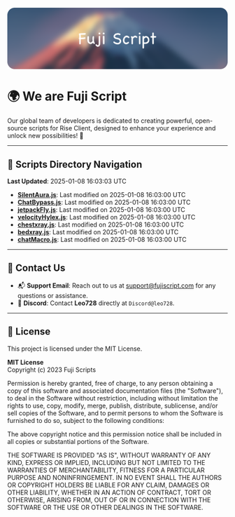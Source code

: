 ![Banner](.github/b.webp)

# 🌍 **We are Fuji Script**

Our global team of developers is dedicated to creating powerful, open-source scripts for Rise Client, designed to enhance your experience and unlock new possibilities! 🌟

---
<!-- SCRIPTS_NAVIGATION_START -->
## 📂 **Scripts Directory Navigation**

**Last Updated**: 2025-01-08 16:03:03 UTC

- **[SilentAura.js](scripts/SilentAura.js)**: Last modified on 2025-01-08 16:03:00 UTC
- **[ChatBypass.js](scripts/ChatBypass.js)**: Last modified on 2025-01-08 16:03:00 UTC
- **[jetpackFly.js](scripts/jetpackFly.js)**: Last modified on 2025-01-08 16:03:00 UTC
- **[velocityHylex.js](scripts/velocityHylex.js)**: Last modified on 2025-01-08 16:03:00 UTC
- **[chestxray.js](scripts/chestxray.js)**: Last modified on 2025-01-08 16:03:00 UTC
- **[bedxray.js](scripts/bedxray.js)**: Last modified on 2025-01-08 16:03:00 UTC
- **[chatMacro.js](scripts/chatMacro.js)**: Last modified on 2025-01-08 16:03:00 UTC

<!-- SCRIPTS_NAVIGATION_END -->

---

## 💬 **Contact Us**  
- 📬 **Support Email**: Reach out to us at [support@fujiscript.com](mailto:support@fujiscript.com) for any questions or assistance.  
- 💬 **Discord**: Contact **Leo728** directly at `Discord@leo728`.

---

## 📜 **License**

This project is licensed under the MIT License.  

**MIT License**  
Copyright (c) 2023 Fuji Scripts  

Permission is hereby granted, free of charge, to any person obtaining a copy of this software and associated documentation files (the "Software"), to deal in the Software without restriction, including without limitation the rights to use, copy, modify, merge, publish, distribute, sublicense, and/or sell copies of the Software, and to permit persons to whom the Software is furnished to do so, subject to the following conditions:  

The above copyright notice and this permission notice shall be included in all copies or substantial portions of the Software.  

THE SOFTWARE IS PROVIDED "AS IS", WITHOUT WARRANTY OF ANY KIND, EXPRESS OR IMPLIED, INCLUDING BUT NOT LIMITED TO THE WARRANTIES OF MERCHANTABILITY, FITNESS FOR A PARTICULAR PURPOSE AND NONINFRINGEMENT. IN NO EVENT SHALL THE AUTHORS OR COPYRIGHT HOLDERS BE LIABLE FOR ANY CLAIM, DAMAGES OR OTHER LIABILITY, WHETHER IN AN ACTION OF CONTRACT, TORT OR OTHERWISE, ARISING FROM, OUT OF OR IN CONNECTION WITH THE SOFTWARE OR THE USE OR OTHER DEALINGS IN THE SOFTWARE.  
